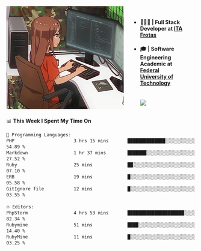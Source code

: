 
<body >
  <div style="display: flex; width: auto; margin-right: 30px ">
    <img align="right" width="312" height="274" style="padding-right:20px; " src="assets/umiko.gif" alt="Computer man" />
    <ul style="flex: 1;">
      <li><h4>🧑🏽‍💻 | Full Stack Developer at <a href="https://itafrotas.com//">ITA Frotas</a></h4></li>
      <li><h4>🎓 | Software Engineering Academic at <a href="http://www.utfpr.edu.br/">Federal University of Technology</a></h4></li>
      <br/>
      <a href="https://skillicons.dev">
        <img src="https://skillicons.dev/icons?i=ts,react,nodejs,go,swift,js,adonis,postgres,c,heroku,gradle,firebase,flutter,docker,aws,java,redis,kubernetes&theme=light&&perline=6 " />
      </a>
    </ul>  
    <br/>
  </div>
</body>


<!--START_SECTION:waka-->
📊 **This Week I Spent My Time On** 

```text
💬 Programming Languages: 
PHP                      3 hrs 15 mins       ██████████████░░░░░░░░░░░   54.89 % 
Markdown                 1 hr 37 mins        ███████░░░░░░░░░░░░░░░░░░   27.52 % 
Ruby                     25 mins             ██░░░░░░░░░░░░░░░░░░░░░░░   07.10 % 
ERB                      19 mins             █░░░░░░░░░░░░░░░░░░░░░░░░   05.58 % 
GitIgnore file           12 mins             █░░░░░░░░░░░░░░░░░░░░░░░░   03.55 % 

🔥 Editors: 
PhpStorm                 4 hrs 53 mins       █████████████████████░░░░   82.34 % 
Rubymine                 51 mins             ████░░░░░░░░░░░░░░░░░░░░░   14.40 % 
RubyMine                 11 mins             █░░░░░░░░░░░░░░░░░░░░░░░░   03.25 % 
```


<!--END_SECTION:waka-->

<!--
**danielr0d/danielr0d** is a ✨ _special_ ✨ repository because its `README.md` (this file) appears on your GitHub profile.

Here are some ideas to get you started:

- 🔭 I’m currently working on ...
- 🌱 I’m currently learning ...
- 👯 I’m looking to collaborate on ...
- 🤔 I’m looking for help with ...
- 💬 Ask me about ...
- 📫 How to reach me: ...
- 😄 Pronouns: ...
- ⚡ Fun fact: ...
-->
